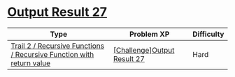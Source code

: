 # [Output Result 27](https://www.codetree.ai/trails/complete/curated-cards/challenge-reading-k201628)

|Type|Problem XP|Difficulty|
|---|---|---|
|[Trail 2 / Recursive Functions / Recursive Function with return value](https://www.codetree.ai/trail-info/novice-mid/)|[[Challenge]Output Result 27](https://www.codetree.ai/trails/complete/curated-cards/challenge-reading-k201628/)|Hard|

